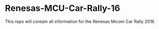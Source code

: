 # Renesas-MCU-Car-Rally-16
This repo will contain all information for the Renesas Micom Car Rally 2016 
